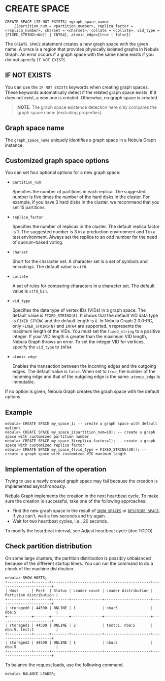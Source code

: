 # CREATE SPACE

```ngql
CREATE SPACE [IF NOT EXISTS] <graph_space_name>
    [(partition_num = <partition_number>, replica_factor = <replica_number>, charset = <charset>, collate = <collate>, vid_type = {FIXED_STRING(<N>)) | INT64}, atomic_edge={true | false}]
```

The `CREATE SPACE` statement creates a new graph space with the given name. A `SPACE` is a region that provides physically isolated graphs in Nebula Graph. An error occurs if a graph space with the same name exists if you did not specify `IF NOT EXISTS`.

## IF NOT EXISTS

You can use the `IF NOT EXISTS` keywords when creating graph spaces. These keywords automatically detect if the related graph space exists. If it does not exist, a new one is created. Otherwise, no graph space is created.

> **NOTE**: The graph space existence detection here only compares the graph space name (excluding properties).

## Graph space name

The `graph_space_name` uniquely identifies a graph space in a Nebula Graph instance.

## Customized graph space options

You can set four optional options for a new graph space:

* `partition_num`

    Specifies the number of partitions in each replica. The suggested number is five times the number of the hard disks in the cluster. For example, if you have 3 hard disks in the cluster, we recommend that you set 15 partitions.

* `replica_factor`

    Specifies the number of replicas in the cluster. The default replica factor is 1. The suggested number is 3 in a production environment and 1 in a test environment. Always set the replica to an odd number for the need of quorum-based voting.

* `charset`

    Short for the character set. A character set is a set of symbols and encodings. The default value is `utf8`.

* `collate`

    A set of rules for comparing characters in a character set. The default value is `utf8_bin`.

* `vid_type`

    Specifies the data type of vertex IDs (VIDs) in a graph space. The default value is `FIXED_STRING(8)`. It shows that the default VID data type is `FIXED_STRING` and the default length is `8`. In Nebula Graph 2.0.0-RC, only `FIXED_STRING(N)` and `INT64` are supported. `N` represents the maximum length of the VIDs. You must set the `fixed_string` to a positive integer. If your VID length is greater than the maximum VID length, Nebula Graph throws an error. To set the integer VID for vertices, specify the `vid_type` to `INT64`.

* `atomic_edge`

    Enables the transaction between the incoming edges and the outgoing edges. The default value is `false`. When set to `true`, the number of the incoming edge and that of the outgoing edge is the same. `atomic_edge` is immutable.

If no option is given, Nebula Graph creates the graph space with the default options.

## Example

```ngql
nebula> CREATE SPACE my_space_1; -- create a graph space with default options
nebula> CREATE SPACE my_space_2(partition_num=10); -- create a graph space with customized partition number
nebula> CREATE SPACE my_space_3(replica_factor=1); -- create a graph space with customized replica factor
nebula> CREATE SPACE my_space_4(vid_type = FIXED_STRING(30)); -- create a graph space with customized VID maximum length
```

## Implementation of the operation

Trying to use a newly created graph space may fail because the creation is implemented asynchronously.

Nebula Graph implements the creation in the next heartbeat cycle. To make sure the creation is successful, take one of the following approaches:

* Find the new graph space in the result of [`SHOW SPACES`](../3.ngql-guide/7.general-query-statements/6.show/12.show-spaces.md) or [`DESCRIBE SPACE`](../3.ngql-guide/9.space-statements/4.describe-space.md). If you can't, wait a few seconds and try again.
* Wait for two heartbeat cycles, i.e., 20 seconds.

To modify the heartbeat interval, see Adjust heartbeat cycle (doc TODO).

## Check partition distribution

On some large clusters, the partition distribution is possibly unbalanced because of the different startup times. You can run the command to do a check of the machine distribution.

```ngql
nebula> SHOW HOSTS;
+-----------+-------+--------+--------------+---------------------+------------------------+
| Host      | Port  | Status | Leader count | Leader distribution | Partition distribution |
+-----------+-------+--------+--------------+---------------------+------------------------+
| storaged0 | 44500 | ONLINE | 1            | nba:5               | nba:5                  |
+-----------+-------+--------+--------------+---------------------+------------------------+
| storaged1 | 44500 | ONLINE | 2            | test:1, nba:5       | nba:5, test:1          |
+-----------+-------+--------+--------------+---------------------+------------------------+
| storaged2 | 44500 | ONLINE | 1            | nba:5               | nba:5                  |
+-----------+-------+--------+--------------+---------------------+------------------------+
```

To balance the request loads, use the following command.

```ngql
nebula> BALANCE LEADER;
```

